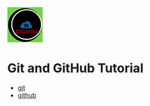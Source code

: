 <img src="images/c4logo.png">


# Git and GitHub Tutorial

* [git](https://github.com/c4clouds/git-tutorial/blob/master/git.md)
* [github](https://github.com/c4clouds/git-tutorial/blob/master/github.md)
